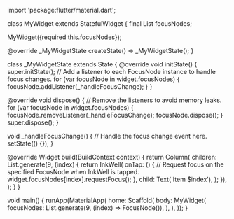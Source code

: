 import 'package:flutter/material.dart';

class MyWidget extends StatefulWidget {
  final List<FocusNode> focusNodes;

  MyWidget({required this.focusNodes});

  @override
  _MyWidgetState createState() => _MyWidgetState();
}

class _MyWidgetState extends State<MyWidget> {
  @override
  void initState() {
    super.initState();
    // Add a listener to each FocusNode instance to handle focus changes.
    for (var focusNode in widget.focusNodes) {
      focusNode.addListener(_handleFocusChange);
    }
  }

  @override
  void dispose() {
    // Remove the listeners to avoid memory leaks.
    for (var focusNode in widget.focusNodes) {
      focusNode.removeListener(_handleFocusChange);
      focusNode.dispose();
    }
    super.dispose();
  }

  void _handleFocusChange() {
    // Handle the focus change event here.
    setState(() {});
  }

  @override
  Widget build(BuildContext context) {
    return Column(
      children: List.generate(9, (index) {
        return InkWell(
          onTap: () {
            // Request focus on the specified FocusNode when InkWell is tapped.
            widget.focusNodes[index].requestFocus();
          },
          child: Text('Item $index'),
        );
      }),
    );
  }
}

void main() {
  runApp(MaterialApp(
    home: Scaffold(
      body: MyWidget(
        focusNodes: List.generate(9, (index) => FocusNode()),
      ),
    ),
  ));
}
